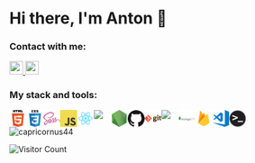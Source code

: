 <!--
**capricornus44/capricornus44** is a ✨ _special_ ✨ repository because its `README.md` (this file) appears on your GitHub profile.

Here are some ideas to get you started:

- 🔭 I’m currently working on ...
- 🌱 I’m currently learning ...
- 👯 I’m looking to collaborate on ...
- 🤔 I’m looking for help with ...
- 💬 Ask me about ...
- 📫 How to reach me: ...
- 😄 Pronouns: ...
- ⚡ Fun fact: ...
-->

<h1 aligh="center">Hi there, I'm Anton 👋</h1>

### Contact with me:

<a href="mailto:antonzavalniuk@gmail.com" target="_blank">
  <img src="https://raw.githubusercontent.com/peterthehan/peterthehan/master/assets/gmail.svg" height="24" width="24">
</a>
<a href="https://www.linkedin.com/in/anton-zavalniuk-969328202" target="_blank">
  <img src="https://raw.githubusercontent.com/peterthehan/peterthehan/master/assets/linkedin.svg" height="24" width="24">
</a>
<a href="https://www.facebook.com/anton.zavalniuk" target="_blank">
  <imgsrc="https://raw.githubusercontent.com/peterthehan/peterthehan/master/assets/facebook.svg" height="24" width="24">
</a>

### My stack and tools:

<img align="left" width="30" src="https://raw.githubusercontent.com/github/explore/80688e429a7d4ef2fca1e82350fe8e3517d3494d/topics/html/html.png" />
<img align="left" width="30" src="https://raw.githubusercontent.com/github/explore/80688e429a7d4ef2fca1e82350fe8e3517d3494d/topics/css/css.png" />
<img align="left" width="30" src="https://raw.githubusercontent.com/github/explore/80688e429a7d4ef2fca1e82350fe8e3517d3494d/topics/sass/sass.png" />
<img align="left" width="30" src="https://raw.githubusercontent.com/github/explore/80688e429a7d4ef2fca1e82350fe8e3517d3494d/topics/javascript/javascript.png" />
<img align="left" width="30" src="https://raw.githubusercontent.com/github/explore/80688e429a7d4ef2fca1e82350fe8e3517d3494d/topics/react/react.png" />
<img align="left" width="30"  src="https://cdn.jsdelivr.net/npm/simple-icons@3.0.1/icons/redux.svg" />
<img align="left" width="30" src="https://raw.githubusercontent.com/github/explore/80688e429a7d4ef2fca1e82350fe8e3517d3494d/topics/nodejs/nodejs.png" />
<img align="left" width="30" src="https://raw.githubusercontent.com/github/explore/78df643247d429f6cc873026c0622819ad797942/topics/github/github.png" />
<img align="left" width="30" src="https://raw.githubusercontent.com/github/explore/80688e429a7d4ef2fca1e82350fe8e3517d3494d/topics/git/git.png" />
<img align="left" width="30" src="https://cdn.jsdelivr.net/npm/simple-icons@3.0.1/icons/webpack.svg" />
<img align="left" width="30" src="https://raw.githubusercontent.com/github/explore/80688e429a7d4ef2fca1e82350fe8e3517d3494d/topics/mongodb/mongodb.png" />
<img align="left" width="30" src="https://raw.githubusercontent.com/github/explore/80688e429a7d4ef2fca1e82350fe8e3517d3494d/topics/firebase/firebase.png" />
<img align="left" width="30" src="https://raw.githubusercontent.com/github/explore/80688e429a7d4ef2fca1e82350fe8e3517d3494d/topics/visual-studio-code/visual-studio-code.png" />
<img align="left" width="30" src="https://raw.githubusercontent.com/github/explore/80688e429a7d4ef2fca1e82350fe8e3517d3494d/topics/terminal/terminal.png" />

</br>
  
<img src="https://github-readme-stats.vercel.app/api?username=capricornus44&show_icons=true" alt="capricornus44"> 
<!--  <img src="https://github-readme-stats.vercel.app/api?username=capricornus44&show_icons=true&title_color=ffffff&icon_color=bb2acf&text_colot=daf7dc&bg_color=151515" alt="capricornus44"> -->

<p align="left"> 
  <img src="https://profile-counter.glitch.me/capricornus44/count.svg" alt="Visitor Count" />
</p>





